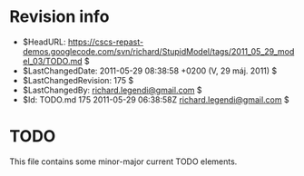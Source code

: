 # Revision info #
* $HeadURL: https://cscs-repast-demos.googlecode.com/svn/richard/StupidModel/tags/2011_05_29_model_03/TODO.md $
* $LastChangedDate: 2011-05-29 08:38:58 +0200 (V, 29 máj. 2011) $
* $LastChangedRevision: 175 $
* $LastChangedBy: richard.legendi@gmail.com $
* $Id: TODO.md 175 2011-05-29 06:38:58Z richard.legendi@gmail.com $

# TODO #
This file contains some minor-major current TODO elements.
